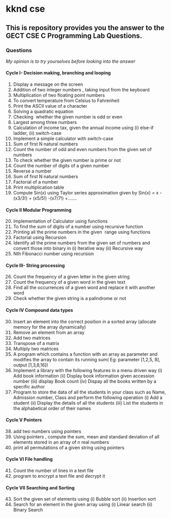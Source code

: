 # kknd cse
## This is repository provides you the answer to the GECT CSE C Programming Lab Questions. 
### Questions
*My opinion is to try yourselves before looking into the answer*
#### Cycle I- Decision making, branching and looping
1. Display a message on the screen
2. Addition of two integer numbers , taking input from the keyboard
3. Multiplication of two floating point numbers
4. To convert temperature from Celsius to Fahrenheit
5. Print the ASCII value of a character
6. Solving a quadratic equation
7. Checking  whether the given number is odd or even
8. Largest among three numbers
9. Calculation of income tax, given the annual income using (i) else-if ladder, (ii) switch-case
10. Implement a simple calculator with switch-case
11. Sum of first N natural numbers
12. Count the number of odd and even numbers from the given set of numbers
13. To check whether the given number is prime or not
14. Count the number of digits of a given number
15. Reverse a number
16. Sum of first N natural numbers 
17. Factorial of a number
18. Print multiplication table
19. Compute Sin(x) using Taylor series approximation given by Sin(x) = x -(x3/3!) + (x5/5!) -(x7/7!) +.......
#### Cycle II Modular Programming
20. Implementation of Calculator using functions
21. To find the sum of digits of a number using recursive function
22. Printing all the prime numbers in the given  range using functions
23. Factorial using Recursion
24. Identify all the prime numbers from the given set of numbers and convert those into binary in 
  (i) Iterative way  (ii) Recursive way
25. Nth Fibonacci number using recursion
#### Cycle III- String processing
26. Count the frequency of a given letter in the given string
27. Count the frequency of a given word  in the given text
28. Find all the occurrences of a given word and replace it with another word
29. Check whether the given string is a palindrome or not
#### Cycle IV  Compound data types
30. Insert an element into the correct position in  a sorted array (allocate memory for the array dynamically)
31. Remove an element from an array
32. Add two matrices
33. Transpose of a matrix
34. Multiply two matrices
35. A program which contains a function with an array as parameter and modifies the array to contain its running sum( Eg: parameter [1,2,5, 8],  output [1,3,8,16])
36. Implement a library with the following features in a menu driven way 
  (i) Add book information 
  (ii) Display book information given accession number 
  (iii) display Book count 
  (iv) Dispay all the books written by a specific author 
37. Program to store the data of all the students in your class such as Name, Admission number, Class and perform the following operation 
  (i) Add a student 
  (ii) Display the details of all the students 
  (iii) List the students in the alphabetical order of their names
#### Cycle V  Pointers
38. add two numbers using pointers
39. Using pointers , compute the sum, mean and standard deviation of all elements stored in an array of n real numbers
40. print all permutations of a given string using pointers
#### Cycle VI  File handling 
41. Count the number of lines in a text file
42. program  to encrypt a text file and decrypt it
#### Cycle VII Searching and Sorting 
43. Sort the given set of elements using (i) Bubble sort (ii) Insertion sort
44. Search for an element in the given array using (i)  Linear search  (ii) Binary Search

